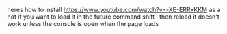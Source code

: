 heres how to install
https://www.youtube.com/watch?v=-XE-ERRxKKM
as a not if you want to load it in the future
command shift i then reload
it doesn't work unless the console is open when the page loads
